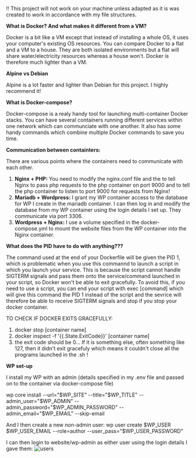 !! This project will not work on your machine unless adapted as it is was created to work in accordance with my file structures.

**What is Docker? And what makes it different from a VM?**

Docker is a bit like a VM except that instead of installing a whole OS, it uses your computer's existing OS resources.
You can compare Docker to a flat and a VM to a house. They are both isolated environments but a flat will share water/electricity resources whereas a house won't.
Docker is therefore much lighter than a VM.

**Alpine vs Debian**

Alpine is a lot faster and lighter than Debian for this project. I highly recommend it!

**What is Docker-compose?**

Docker-compose is a realy handy tool for launching multi-container Docker stacks. 
You can have several containers running different services within one network which can communciate with one another.
It also has some handy commands which combine multiple Docker commands to save you time.

**Communication between containters:**

There are various points where the containers need to communicate with each other.
1) **Nginx + PHP:** You need to modify the nginx.conf file and the to tell Nginx to pass php requests to the php container on port 9000 
and to tell the php container to listen to port 9000 for requests from Nginx!
2) **Mariadb + Wordpress:** I grant my WP container access to the database for WP I create in the mariadb container. 
I can then log in and modify the database from my WP container using the login details I set up. They communicate via port 3306.
3) **Wordpress + Nginx:** I use a volume specified in the docker-compose.yml to mount the website files from the WP container into the Nginx container.

**What does the PID have to do with anything???**

The command used at the end of your Dockerfile will be given the PID 1, which is problematic when you use this commannd to launch a script in which you launch your service. 
This is because the script cannot handle SIGTERM signals and pass them onto the service/command launched in your script, so Docker won't be able to exit gracefully. 
To avoid this, if you need to use a script, you can end your script with exec [command] which will give this command the PID 1 instead of the script 
and the sevrice will therefore be able to receive SIGTERM signals and stop if you stop your docker container. 

TO CHECK IF DOCKER EXITS GRACEFULLY:

1) docker stop [container name]
2) docker inspect -f '{{.State.ExitCode}}' [container name]
3) the exit code should be 0... If it is something else, often something like 127, then it didn't exit gracefuly which means it couldn't close all the programs launched in the .sh !

**WP set-up**

I install my WP with an admin (details specified in my .env file and passed on to the container via docker-compose file)

wp core install --url="$WP_SITE" --title="$WP_TITLE" --admin_user="$WP_ADMIN" --admin_password="$WP_ADMIN_PASSWORD" --admin_email="$WP_EMAIL" --skip-email

And I then create a new non-admin user:
wp user create $WP_USER $WP_USER_EMAIL --role=author --user_pass="$WP_USER_PASSWORD"

I can then login to website/wp-admin as either user using the login details I gave them:
![users](https://user-images.githubusercontent.com/52970539/123985382-b990ee80-d9c5-11eb-9e12-83eeb2dbcd0d.png)


